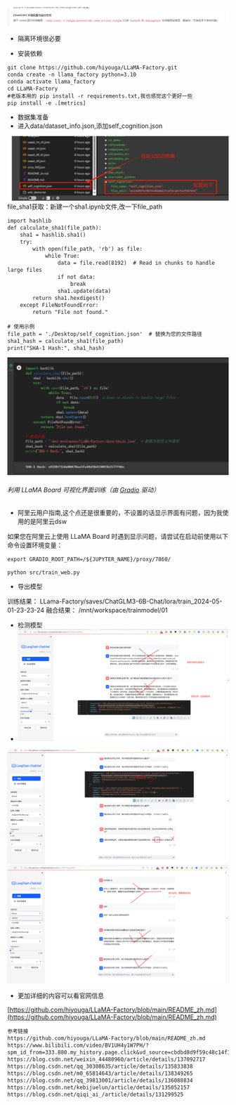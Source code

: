 ![image.png](../../images/3ae7e24d3d165a1edc99145acf5043a1.png)

- 隔离环境很必要

- 安装依赖
```
git clone https://github.com/hiyouga/LLaMA-Factory.git
conda create -n llama_factory python=3.10
conda activate llama_factory
cd LLaMA-Factory
#老版本用的 pip install -r requirements.txt,我也感觉这个更好一些
pip install -e .[metrics]

```

- 数据集准备
- 进入data/dataset_info.json,添加self_cognition.json

![image.png](../../images/1266dd12687dea303e4db8ba39164528.png)
file_sha1获取：新建一个sha1.ipynb文件,改一下file_path
```
import hashlib
def calculate_sha1(file_path):
    sha1 = hashlib.sha1()
    try:
        with open(file_path, 'rb') as file:
            while True:
                data = file.read(8192)  # Read in chunks to handle large files
                if not data:
                    break
                sha1.update(data)
        return sha1.hexdigest()
    except FileNotFoundError:
        return "File not found."
 
# 使用示例
file_path = './Desktop/self_cognition.json'  # 替换为您的文件路径
sha1_hash = calculate_sha1(file_path)
print("SHA-1 Hash:", sha1_hash)

```
![image.png](../../images/c90d5e807c156e53be6b02ed38e0a56c.png)


###### 利用 LLaMA Board 可视化界面训练（由 [Gradio](https://github.com/gradio-app/gradio) 驱动）

- 阿里云用户指南,这个点还是很重要的，不设置的话显示界面有问题，因为我使用的是阿里云dsw

如果您在阿里云上使用 LLaMA Board 时遇到显示问题，请尝试在启动前使用以下命令设置环境变量：
```
export GRADIO_ROOT_PATH=/${JUPYTER_NAME}/proxy/7860/
```

```
python src/train_web.py
```

- 导出模型

训练结果：
LLama-Factory/saves/ChatGLM3-6B-Chat/lora/train_2024-05-01-23-23-24
融合结果：
/mnt/workspace/trainmodel/01

- 检测模型
- ![image.png](../../images/6e9b056a074289dcfd4a46111c29ede2.png)

![1714580942872.png](../../images/253e7a55da90b6f2b2044280a88b16c4.png)
![1714580604582.png](../../images/eb0f561ee2c3a74ff654dca5b1377ead.png)


- 更加详细的内容可以看官网信息

[https://github.com/hiyouga/LLaMA-Factory/blob/main/README_zh.md](https://github.com/hiyouga/LLaMA-Factory/blob/main/README_zh.md)





```
参考链接
https://github.com/hiyouga/LLaMA-Factory/blob/main/README_zh.md
https://www.bilibili.com/video/BV1UH4y1W7PH/?spm_id_from=333.880.my_history.page.click&vd_source=cbdbd8d9f59c48c14f18e0c14f857854
https://blog.csdn.net/weixin_44480960/article/details/137092717
https://blog.csdn.net/qq_30308635/article/details/135833838
https://blog.csdn.net/m0_65814643/article/details/138349265
https://blog.csdn.net/qq_39813001/article/details/136088834
https://blog.csdn.net/kebijuelun/article/details/135052157
https://blog.csdn.net/qiqi_ai_/article/details/131299525
```
